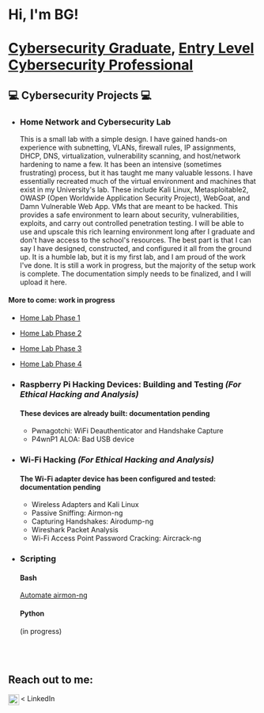 # Hi, I'm BG! <br/><br/><a href="https://github.com/bgtestpage">Cybersecurity Graduate</a>, <a href="https://www.linkedin.com/in/blaine-geiger-999b81329/">Entry Level Cybersecurity Professional</a>

## 💻 Cybersecurity Projects  💻 

- ### Home Network and Cybersecurity Lab
  <p>This is a small lab with a simple design. I have gained hands-on experience with subnetting, VLANs, firewall rules, IP assignments,
  DHCP, DNS, virtualization, vulnerability scanning, and host/network hardening to name a few. It has been an intensive (sometimes frustrating) process, but it has taught me many
  valuable lessons. I have essentially recreated much of the virtual environment and machines that exist in my University's lab. These include Kali
  Linux, Metasploitable2, OWASP (Open Worldwide Application Security Project), WebGoat, and Damn Vulnerable Web App. VMs that are meant to be hacked. This
  provides a safe environment to learn about security, vulnerabilities, exploits, and carry out controlled penetration testing. I will be able to use and upscale this rich learning environment
  long after I graduate and don't have access to the school's resources. The best part is that I can say I have designed, constructed, and configured it all from the ground up.
  It is a humble lab, but it is my first lab, and I am proud of the work I've done. It is still a work in progress, but the majority of the setup work is complete. The documentation
  simply needs to be finalized, and I will upload it here.</p>

 #### More to come: work in progress
  - [Home Lab Phase 1](https://github.com/bgtestpage/Home-Lab-Phase-1)
  - [Home Lab Phase 2](https://github.com/bgtestpage/Home-Lab-Phase-2)
  - [Home Lab Phase 3](https://github.com/bgtestpage/Home-Lab-Phase-3)
  - [Home Lab Phase 4](https://github.com/bgtestpage/Home-Lab-Phase-4)
    
- ### Raspberry Pi Hacking Devices: Building and Testing<i> (For Ethical Hacking and Analysis)</i>
    #### These devices are already built: documentation pending
  <ul>
    <li>Pwnagotchi: WiFi Deauthenticator and Handshake Capture</li>
    <li>P4wnP1 ALOA: Bad USB device</li>
  </ul>
  
- ### Wi-Fi Hacking<i> (For Ethical Hacking and Analysis)</i>
    #### The Wi-Fi adapter device has been configured and tested: documentation pending
  <ul>
    <li>Wireless Adapters and Kali Linux</li>
    <li>Passive Sniffing: Airmon-ng</li>
    <li>Capturing Handshakes: Airodump-ng</li>
    <li>Wireshark Packet Analysis</li>
    <li>Wi-Fi Access Point Password Cracking: Aircrack-ng</li>
  </ul>
    
- ### Scripting
    #### Bash
    [Automate airmon-ng](https://github.com/bgtestpage/Automate-Airmon-ng)

     #### Python</b>
    (in progress)
 

<br>
<br>

<h2>Reach out to me:</h2>
<a href="https://linkedin.com/in/bg" target="_blank">
    <img align="left" alt="BG | LinkedIn" width="22px" src="https://cdn.jsdelivr.net/npm/simple-icons@v3/icons/linkedin.svg" />
</a> < LinkedIn




<!--
**bgtestpage/bgtestpage** is a ✨ _special_ ✨ repository because its `README.md` (this file) appears on your GitHub profile.

Here are some ideas to get you started:

- 🔭 I’m currently working on ...
- 🌱 I’m currently learning ...
- 👯 I’m looking to collaborate on ...
- 🤔 I’m looking for help with ...
- 💬 Ask me about ...
- 📫 How to reach me: ...
- 😄 Pronouns: ...
- ⚡ Fun fact: ...
-->
